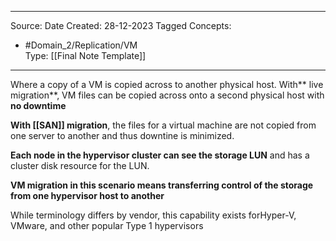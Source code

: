 - - -
Source:
Date Created:  28-12-2023
Tagged Concepts:
- #Domain_2/Replication/VM  
Type: [[Final Note Template]]
- - - 


Where a copy of a VM is copied across to another physical host. With** live migration**, VM files can be copied across onto a second 
physical host with **no downtime**

**With [[SAN]] migration**, the files for a virtual machine are not copied from one server to another and thus downtine is minimized.

**Each node in the hypervisor cluster can see the storage LUN** and has a cluster disk resource for the LUN.

**VM migration in this scenario means transferring control of the storage from one hypervisor host to another**

While terminology differs by vendor, this capability exists forHyper-V, VMware, and other popular Type 1 hypervisors